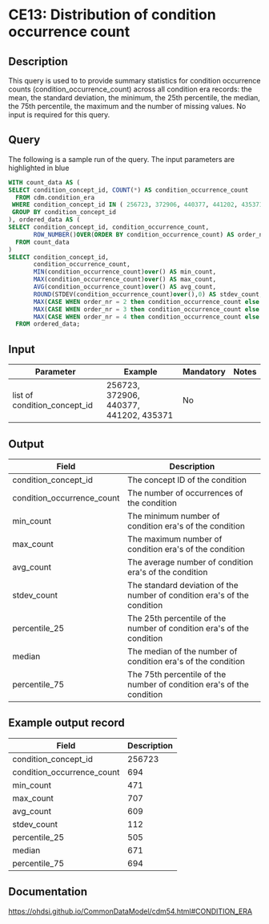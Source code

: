 <!---
Group:condition era
Name:CE13 Distribution of condition occurrence count
Author: Alberto Labarga
CDM Version: 5.4
-->

# CE13: Distribution of condition occurrence count

## Description
This query is used to to provide summary statistics for condition occurrence counts (condition_occurrence_count) across all condition era records: the mean, the standard deviation, the minimum, the 25th percentile, the median, the 75th percentile, the maximum and the number of missing values. No input is required for this query.

## Query
The following is a sample run of the query. The input parameters are highlighted in  blue

```sql
WITH count_data AS (
SELECT condition_concept_id, COUNT(*) AS condition_occurrence_count
  FROM cdm.condition_era
 WHERE condition_concept_id IN ( 256723, 372906, 440377, 441202, 435371 )
 GROUP BY condition_concept_id
), ordered_data AS (
SELECT condition_concept_id, condition_occurrence_count,
       ROW_NUMBER()OVER(ORDER BY condition_occurrence_count) AS order_nr
  FROM count_data
)
SELECT condition_concept_id,
       condition_occurrence_count,
       MIN(condition_occurrence_count)over() AS min_count,
       MAX(condition_occurrence_count)over() AS max_count,
       AVG(condition_occurrence_count)over() AS avg_count,
       ROUND(STDEV(condition_occurrence_count)over(),0) AS stdev_count,
       MAX(CASE WHEN order_nr = 2 then condition_occurrence_count else 0 END)OVER() AS percentile_25,
       MAX(CASE WHEN order_nr = 3 then condition_occurrence_count else 0 END)OVER() AS median,
       MAX(CASE WHEN order_nr = 4 then condition_occurrence_count else 0 END)OVER() AS percentile_75
  FROM ordered_data;
```
## Input

|  Parameter |  Example |  Mandatory |  Notes |
| --- | --- | --- | --- |
| list of condition_concept_id |  256723, 372906, 440377, 441202, 435371 | No |   |

## Output

|  Field |  Description |
| --- | --- |
| condition_concept_id | The concept ID of the condition |
| condition_occurrence_count | The number of occurrences of the condition |
| min_count | The minimum number of condition era's of the condition |
| max_count | The maximum number of condition era's of the condition |
| avg_count | The average number of condition era's of the condition |
| stdev_count | The standard deviation of the number of condition era's of the condition |
| percentile_25 | The 25th percentile of the number of condition era's of the condition |
| median | The median of the number of condition era's of the condition |
| percentile_75 | The 75th percentile of the number of condition era's of the condition |

## Example output record

|  Field |  Description |
| --- | --- |
| condition_concept_id | 256723 |
| condition_occurrence_count | 694 |
| min_count | 471 |
| max_count | 707 |
| avg_count | 609 |
| stdev_count | 112 |
| percentile_25 | 505 |
| median | 671 |
| percentile_75 | 694 |

## Documentation
https://ohdsi.github.io/CommonDataModel/cdm54.html#CONDITION_ERA
